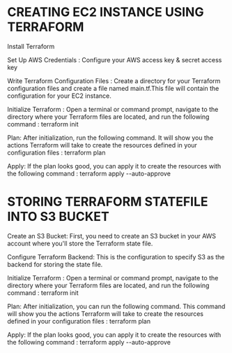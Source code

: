 # CREATING EC2 INSTANCE USING TERRAFORM

 Install Terraform  
 
 Set Up AWS Credentials : Configure your AWS access key & secret access key
 
 Write Terraform Configuration Files : Create a directory for your Terraform configuration files and create a file named main.tf.This file will contain the configuration for your EC2 instance.
 
 Initialize Terraform : Open a terminal or command prompt, navigate to the directory where your Terraform files are located, and run the following command :  terraform init
 
 Plan: After initialization, run the following command. It will show you the actions Terraform will take to create the resources defined in your configuration files :  terraform plan
 
 Apply: If the plan looks good, you can apply it to create the resources with the following command : terraform apply --auto-approve
 
# STORING TERRAFORM STATEFILE INTO S3 BUCKET  

 Create an S3 Bucket: First, you need to create an S3 bucket in your AWS account where you'll store the Terraform state file.
 
 Configure Terraform Backend: This is the configuration to specify S3 as the backend for storing the state file. 
 
 Initialize Terraform : Open a terminal or command prompt, navigate to the directory where your Terraform files are located, and run the following command :  terraform init 
 
 Plan: After initialization,  you can run the following command. This command will show you the actions Terraform will take to create the resources defined in your configuration files :  terraform plan
 
 Apply: If the plan looks good, you can apply it to create the resources with the following command : terraform apply --auto-approve
